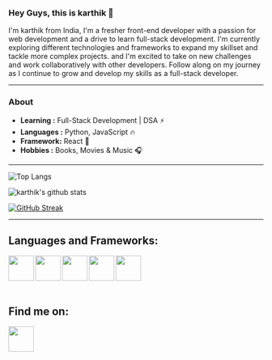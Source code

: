 ### Hey Guys, this is karthik 👋

I'm karthik from India, I'm a fresher front-end developer with a passion for web development and a drive to learn full-stack development. I'm currently exploring different technologies and frameworks to expand my skillset and tackle more complex projects. and I'm excited to take on new challenges and work collaboratively with other developers. Follow along on my journey as I continue to grow and develop my skills as a full-stack developer.

--------------------------------------------------------------------------------------------------------------------------------------------------------------------------
### About

-  **Learning :** Full-Stack Development |  DSA :zap:
-  **Languages :** Python, JavaScript :fire:
-  **Framework:** React 🔨
-  **Hobbies :** Books, Movies & Music :headphones:


--------------------------------------------------------------------------------------------------------------------------------------------------------------------------

![Top Langs](https://github-readme-stats.vercel.app/api/top-langs/?username=kar-ke&layout=compact&theme=highcontrast&langs_count=10&hide=ShaderLab,LLVM) 
<br/>

![karthik's github stats](https://github-readme-stats.vercel.app/api?username=kar-ke&show_icons=true&theme=highcontrast)
<br/>

[![GitHub Streak](https://github-readme-streak-stats.herokuapp.com?user=kar-ke&theme=dark&ring=DD0000&background=000000&stroke=FFEC00&dates=18DDD5)](https://git.io/streak-stats)

--------------------------------------------------------------------------------------------------------------------------------------------------------------------------

## Languages and Frameworks:
[<img src="https://cdn.jsdelivr.net/gh/devicons/devicon/icons/css3/css3-original.svg" width="50px" alt="" align="left" >](https://developer.mozilla.org/en-US/docs/Web/CSS)
[<img src="https://cdn.jsdelivr.net/gh/devicons/devicon/icons/html5/html5-original.svg" width="50px" alt="" align="left" >](https://developer.mozilla.org/en-US/docs/Web/HTML)
[<img src="https://cdn.jsdelivr.net/gh/devicons/devicon/icons/python/python-original.svg" width="50px" alt="" align="left" >](https://www.python.org/)
[<img src="https://cdn.jsdelivr.net/gh/devicons/devicon/icons/javascript/javascript-original.svg" width="50px" alt="" align="left" >](https://www.javascript.com/)
[<img src="https://cdn.jsdelivr.net/gh/devicons/devicon/icons/react/react-original.svg" width="50px" alt="" align="left" >](https://reactjs.org/)

<br />
<br />
<br />
<br />

## Find me on:
[<img src="https://cdn.jsdelivr.net/gh/devicons/devicon/icons/linkedin/linkedin-original.svg" width="50px" alt="" align="left">](https://www.linkedin.com/in/karke/)  
